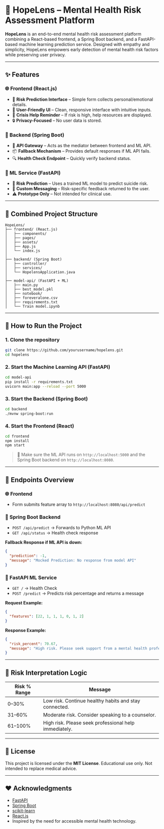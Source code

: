 # 🌸 HopeLens – Mental Health Risk Assessment Platform

**HopeLens** is an end-to-end mental health risk assessment platform combining a React-based frontend, a Spring Boot backend, and a FastAPI-based machine learning prediction service. Designed with empathy and simplicity, HopeLens empowers early detection of mental health risk factors while preserving user privacy.

---

## ✨ Features

### 🌐 Frontend (React.js)
- 🎯 **Risk Prediction Interface** – Simple form collects personal/emotional details.
- 👥 **User-Friendly UI** – Clean, responsive interface with intuitive inputs.
- 🚩 **Crisis Help Reminder** – If risk is high, help resources are displayed.
- 🔒 **Privacy-Focused** – No user data is stored.

### 🔧 Backend (Spring Boot)
- 📡 **API Gateway** – Acts as the mediator between frontend and ML API.
- 📦 **Fallback Mechanism** – Provides default responses if ML API fails.
- 🔍 **Health Check Endpoint** – Quickly verify backend status.

### 🧠 ML Service (FastAPI)
- 🧪 **Risk Prediction** – Uses a trained ML model to predict suicide risk.
- 🧠 **Custom Messaging** – Risk-specific feedback returned to the user.
- ⚠️ **Prototype Only** – Not intended for clinical use.

---

## 📁 Combined Project Structure

```
HopeLens/
├── frontend/ (React.js)
│   ├── components/
│   ├── pages/
│   ├── assets/
│   ├── App.js
│   └── index.js
│
├── backend/ (Spring Boot)
│   ├── controller/
│   ├── services/
│   └── HopelensApplication.java
│
├── model-api/ (FastAPI + ML)
│   ├── main.py
│   ├── best_model.pkl
│   ├── notebook/
│   ├── foreveralone.csv
│   ├── requirements.txt
│   └── Train model.ipynb
```

---

## 🚀 How to Run the Project

### 1. Clone the repository
```bash
git clone https://github.com/yourusername/hopelens.git
cd hopelens
```

### 2. Start the Machine Learning API (FastAPI)
```bash
cd model-api
pip install -r requirements.txt
uvicorn main:app --reload --port 5000
```

### 3. Start the Backend (Spring Boot)
```bash
cd backend
./mvnw spring-boot:run
```

### 4. Start the Frontend (React)
```bash
cd frontend
npm install
npm start
```

> 📝 Make sure the ML API runs on `http://localhost:5000` and the Spring Boot backend on `http://localhost:8080`.

---

## 🔗 Endpoints Overview

### 🌐 Frontend
- Form submits feature array to `http://localhost:8080/api/predict`

### 🧠 Spring Boot Backend
- `POST /api/predict` → Forwards to Python ML API
- `GET /api/status` → Health check response

**Fallback Response if ML API is down:**
```json
{
  "prediction": -1,
  "message": "Mocked Prediction: No response from model API"
}
```

### 🔮 FastAPI ML Service
- `GET /` → Health Check
- `POST /predict` → Predicts risk percentage and returns a message

**Request Example:**
```json
{
  "features": [22, 1, 1, 1, 0, 1, 2]
}
```

**Response Example:**
```json
{
  "risk_percent": 70.67,
  "message": "High risk. Please seek support from a mental health professional as soon as possible."
}
```

---

## 🌈 Risk Interpretation Logic
| Risk % Range | Message |
|--------------|---------|
| 0–30%        | Low risk. Continue healthy habits and stay connected. |
| 31–60%       | Moderate risk. Consider speaking to a counselor. |
| 61–100%      | High risk. Please seek professional help immediately. |

---

## 📜 License
This project is licensed under the **MIT License**. Educational use only. Not intended to replace medical advice.

---

## ❤️ Acknowledgments
- [FastAPI](https://fastapi.tiangolo.com/)
- [Spring Boot](https://spring.io/projects/spring-boot)
- [scikit-learn](https://scikit-learn.org/)
- [React.js](https://reactjs.org/)
- Inspired by the need for accessible mental health technology.

